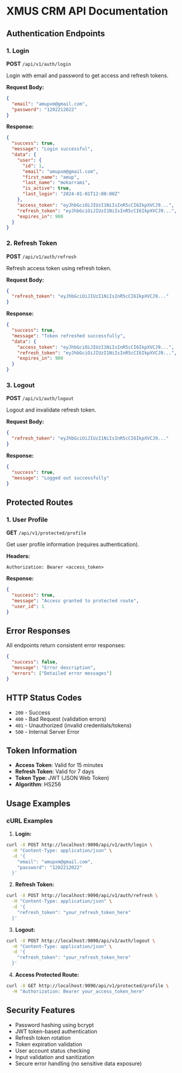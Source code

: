 # XMUS CRM API Documentation

## Authentication Endpoints

### 1. Login
**POST** `/api/v1/auth/login`

Login with email and password to get access and refresh tokens.

**Request Body:**
```json
{
  "email": "amupxm@gmail.com",
  "password": "1202212022"
}
```

**Response:**
```json
{
  "success": true,
  "message": "Login successful",
  "data": {
    "user": {
      "id": 1,
      "email": "amupxm@gmail.com",
      "first_name": "amup",
      "last_name": "mokarrami",
      "is_active": true,
      "last_login": "2024-01-01T12:00:00Z"
    },
    "access_token": "eyJhbGciOiJIUzI1NiIsInR5cCI6IkpXVCJ9...",
    "refresh_token": "eyJhbGciOiJIUzI1NiIsInR5cCI6IkpXVCJ9...",
    "expires_in": 900
  }
}
```

### 2. Refresh Token
**POST** `/api/v1/auth/refresh`

Refresh access token using refresh token.

**Request Body:**
```json
{
  "refresh_token": "eyJhbGciOiJIUzI1NiIsInR5cCI6IkpXVCJ9..."
}
```

**Response:**
```json
{
  "success": true,
  "message": "Token refreshed successfully",
  "data": {
    "access_token": "eyJhbGciOiJIUzI1NiIsInR5cCI6IkpXVCJ9...",
    "refresh_token": "eyJhbGciOiJIUzI1NiIsInR5cCI6IkpXVCJ9...",
    "expires_in": 900
  }
}
```

### 3. Logout
**POST** `/api/v1/auth/logout`

Logout and invalidate refresh token.

**Request Body:**
```json
{
  "refresh_token": "eyJhbGciOiJIUzI1NiIsInR5cCI6IkpXVCJ9..."
}
```

**Response:**
```json
{
  "success": true,
  "message": "Logged out successfully"
}
```

## Protected Routes

### 1. User Profile
**GET** `/api/v1/protected/profile`

Get user profile information (requires authentication).

**Headers:**
```
Authorization: Bearer <access_token>
```

**Response:**
```json
{
  "success": true,
  "message": "Access granted to protected route",
  "user_id": 1
}
```

## Error Responses

All endpoints return consistent error responses:

```json
{
  "success": false,
  "message": "Error description",
  "errors": ["Detailed error messages"]
}
```

## HTTP Status Codes

- `200` - Success
- `400` - Bad Request (validation errors)
- `401` - Unauthorized (invalid credentials/tokens)
- `500` - Internal Server Error

## Token Information

- **Access Token**: Valid for 15 minutes
- **Refresh Token**: Valid for 7 days
- **Token Type**: JWT (JSON Web Token)
- **Algorithm**: HS256

## Usage Examples

### cURL Examples

1. **Login:**
```bash
curl -X POST http://localhost:9090/api/v1/auth/login \
  -H "Content-Type: application/json" \
  -d '{
    "email": "amupxm@gmail.com",
    "password": "1202212022"
  }'
```

2. **Refresh Token:**
```bash
curl -X POST http://localhost:9090/api/v1/auth/refresh \
  -H "Content-Type: application/json" \
  -d '{
    "refresh_token": "your_refresh_token_here"
  }'
```

3. **Logout:**
```bash
curl -X POST http://localhost:9090/api/v1/auth/logout \
  -H "Content-Type: application/json" \
  -d '{
    "refresh_token": "your_refresh_token_here"
  }'
```

4. **Access Protected Route:**
```bash
curl -X GET http://localhost:9090/api/v1/protected/profile \
  -H "Authorization: Bearer your_access_token_here"
```

## Security Features

- Password hashing using bcrypt
- JWT token-based authentication
- Refresh token rotation
- Token expiration validation
- User account status checking
- Input validation and sanitization
- Secure error handling (no sensitive data exposure)
